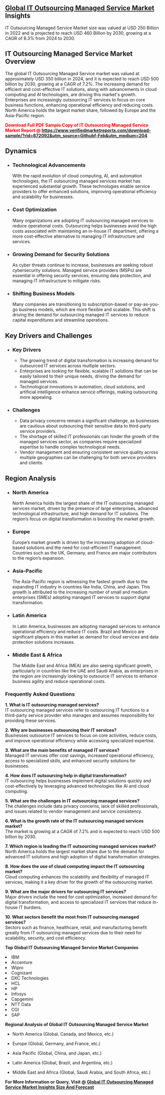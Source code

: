 <h2><a href="https://www.verifiedmarketreports.com/download-sample/?rid=872092&amp;utm_source=Githubf&amp;utm_medium=204" target="_blank">Global IT Outsourcing Managed Service Market</a> Insights</h2><p>IT Outsourcing Managed Service Market size was valued at USD 250 Billion in 2022 and is projected to reach USD 460 Billion by 2030, growing at a CAGR of 8.3% from 2024 to 2030.</p><p> <h2>IT Outsourcing Managed Service Market Overview</h2> <p>The global IT Outsourcing Managed Service market was valued at approximately USD 350 billion in 2024, and it is expected to reach USD 500 billion by 2030, growing at a CAGR of 7.2%. The increasing demand for efficient and cost-effective IT solutions, along with advancements in cloud computing and AI technologies, are driving this market's growth. Enterprises are increasingly outsourcing IT services to focus on core business functions, enhancing operational efficiency and reducing costs. North America holds the largest market share, followed by Europe and the Asia-Pacific region.</p> <p><strong><p><span class=""><span style="color: #ff0000;"><strong>Download Full PDF Sample Copy of IT Outsourcing Managed Service Market Report</strong> @ </span><a href="https://www.verifiedmarketreports.com/download-sample/?rid=872092&amp;utm_source=Githubf-Feb&amp;utm_medium=204" target="_blank">https://www.verifiedmarketreports.com/download-sample/?rid=872092&amp;utm_source=Githubf-Feb&amp;utm_medium=204</a></span></p></strong></p> <h2>Dynamics</h2> <ul> <li><h3>Technological Advancements</h3>With the rapid evolution of cloud computing, AI, and automation technologies, the IT outsourcing managed services market has experienced substantial growth. These technologies enable service providers to offer enhanced solutions, improving operational efficiency and scalability for businesses.</li> <li><h3>Cost Optimization</h3>Many organizations are adopting IT outsourcing managed services to reduce operational costs. Outsourcing helps businesses avoid the high costs associated with maintaining an in-house IT department, offering a more cost-effective alternative to managing IT infrastructure and services.</li> <li><h3>Growing Demand for Security Solutions</h3>As cyber threats continue to increase, businesses are seeking robust cybersecurity solutions. Managed service providers (MSPs) are essential in offering security services, ensuring data protection, and managing IT infrastructure to mitigate risks.</li> <li><h3>Shifting Business Models</h3>Many companies are transitioning to subscription-based or pay-as-you-go business models, which are more flexible and scalable. This shift is driving the demand for outsourcing managed IT services to reduce capital expenditures and streamline operations.</li> </ul> <h2>Key Drivers and Challenges</h2> <ul> <li><h3>Key Drivers</h3> <ul> <li>The growing trend of digital transformation is increasing demand for outsourced IT services across multiple sectors.</li> <li>Enterprises are looking for flexible, scalable IT solutions that can be easily tailored to their unique needs, driving the demand for managed services.</li> <li>Technological innovations in automation, cloud solutions, and artificial intelligence enhance service offerings, making outsourcing more appealing.</li> </ul> </li> <li><h3>Challenges</h3> <ul> <li>Data privacy concerns remain a significant challenge, as businesses are cautious about outsourcing their sensitive data to third-party service providers.</li> <li>The shortage of skilled IT professionals can hinder the growth of the managed services sector, as companies require specialized expertise to handle complex technological needs.</li> <li>Vendor management and ensuring consistent service quality across multiple geographies can be challenging for both service providers and clients.</li> </ul> </li> </ul> <h2>Region Analysis</h2> <ul> <li><h3>North America</h3>North America holds the largest share of the IT outsourcing managed services market, driven by the presence of large enterprises, advanced technological infrastructure, and high demand for IT solutions. The region’s focus on digital transformation is boosting the market growth.</li> <li><h3>Europe</h3>Europe’s market growth is driven by the increasing adoption of cloud-based solutions and the need for cost-efficient IT management. Countries such as the UK, Germany, and France are major contributors to the region’s expansion.</li> <li><h3>Asia-Pacific</h3>The Asia-Pacific region is witnessing the fastest growth due to the expanding IT industry in countries like India, China, and Japan. This growth is attributed to the increasing number of small and medium enterprises (SMEs) adopting managed IT services to support digital transformation.</li> <li><h3>Latin America</h3>In Latin America, businesses are adopting managed services to enhance operational efficiency and reduce IT costs. Brazil and Mexico are significant players in this market as demand for cloud services and data protection solutions increases.</li> <li><h3>Middle East & Africa</h3>The Middle East and Africa (MEA) are also seeing significant growth, particularly in countries like the UAE and Saudi Arabia, as enterprises in the region are increasingly looking to outsource IT services to enhance business agility and reduce operational costs.</li> </ul> <h3>Frequently Asked Questions</h3> <p><strong>1. What is IT outsourcing managed services?</strong><br> IT outsourcing managed services refer to outsourcing IT functions to a third-party service provider who manages and assumes responsibility for providing these services.</p> <p><strong>2. Why are businesses outsourcing their IT services?</strong><br> Businesses outsource IT services to focus on core activities, reduce costs, and improve operational efficiency while accessing specialized expertise.</p> <p><strong>3. What are the main benefits of managed IT services?</strong><br> Managed IT services offer cost savings, increased operational efficiency, access to specialized skills, and enhanced security solutions for businesses.</p> <p><strong>4. How does IT outsourcing help in digital transformation?</strong><br> IT outsourcing helps businesses implement digital solutions quickly and cost-effectively by leveraging advanced technologies like AI and cloud computing.</p> <p><strong>5. What are the challenges in IT outsourcing managed services?</strong><br> The challenges include data privacy concerns, lack of skilled professionals, and issues related to vendor management and service consistency.</p> <p><strong>6. What is the growth rate of the IT outsourcing managed services market?</strong><br> The market is growing at a CAGR of 7.2% and is expected to reach USD 500 billion by 2030.</p> <p><strong>7. Which region is leading the IT outsourcing managed services market?</strong><br> North America holds the largest market share due to the demand for advanced IT solutions and high adoption of digital transformation strategies.</p> <p><strong>8. How does the use of cloud computing impact the IT outsourcing market?</strong><br> Cloud computing enhances the scalability and flexibility of managed IT services, making it a key driver for the growth of the outsourcing market.</p> <p><strong>9. What are the major drivers for outsourcing IT services?</strong><br> Major drivers include the need for cost optimization, increased demand for digital transformation, and access to specialized IT services that reduce in-house IT burdens.</p> <p><strong>10. What sectors benefit the most from IT outsourcing managed services?</strong><br> Sectors such as finance, healthcare, retail, and manufacturing benefit greatly from IT outsourcing managed services due to their need for scalability, security, and cost efficiency.</p> </p><p><strong>Top Global IT Outsourcing Managed Service Market Companies</strong></p><div data-test-id=""><p><li>IBM</li><li> Accenture</li><li> Wipro</li><li> Cognizant</li><li> DXC Technologies</li><li> HCL</li><li> HP</li><li> Infosys</li><li> Capgemini</li><li> NTT Data</li><li> CGI</li><li> SAP</li></p><div><strong>Regional Analysis of&nbsp;Global IT Outsourcing Managed Service Market</strong></div><ul><li dir="ltr"><p dir="ltr">North America&nbsp;(Global, Canada, and Mexico, etc.)</p></li><li dir="ltr"><p dir="ltr">Europe (Global, Germany, and France, etc.)</p></li><li dir="ltr"><p dir="ltr">Asia Pacific&nbsp;(Global, China, and Japan, etc.)</p></li><li dir="ltr"><p dir="ltr">Latin America&nbsp;(Global, Brazil, and Argentina, etc.)</p></li><li dir="ltr">Middle East and Africa&nbsp;(Global, Saudi Arabia, and South Africa, etc.)</li></ul><p><strong>For More Information or Query, Visit @&nbsp;</strong><strong><a href="https://www.verifiedmarketreports.com/product/it-outsourcing-managed-service-market/?utm_source=Githubf&amp;utm_medium=204" target="_blank">Global IT Outsourcing Managed Service Market Insights Size And Forecast</a></strong></p></div>
